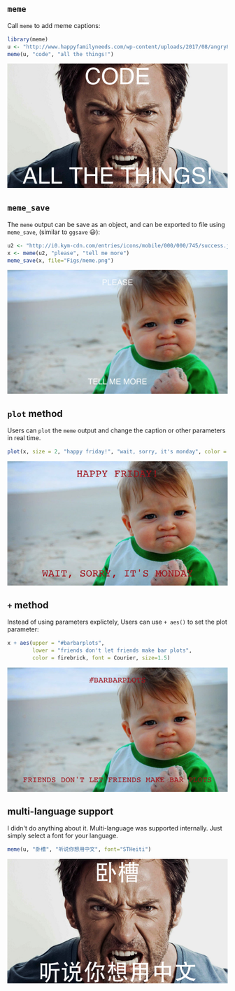 <!-- README.md is generated from README.Rmd. Please edit that file -->
`meme`
------

Call `meme` to add meme captions:

``` r
library(meme)
u <- "http://www.happyfamilyneeds.com/wp-content/uploads/2017/08/angry8.jpg"
meme(u, "code", "all the things!")
```

![](Figs/unnamed-chunk-2-1.png)

`meme_save`
-----------

The `meme` output can be save as an object, and can be exported to file using `meme_save`, (similar to `ggsave` :smiley:):

``` r
u2 <- "http://i0.kym-cdn.com/entries/icons/mobile/000/000/745/success.jpg"
x <- meme(u2, "please", "tell me more")
meme_save(x, file="Figs/meme.png")
```

<img src="Figs/meme.png" width="672"/>

`plot` method
-------------

Users can `plot` the `meme` output and change the caption or other parameters in real time.

``` r
plot(x, size = 2, "happy friday!", "wait, sorry, it's monday", color = "firebrick", font = "Courier")
```

![](Figs/unnamed-chunk-4-1.png)

`+` method
----------

Instead of using parameters explictely, Users can use `+ aes()` to set the plot parameter:

``` r
x + aes(upper = "#barbarplots",
        lower = "friends don't let friends make bar plots",
        color = firebrick, font = Courier, size=1.5)
```

![](Figs/unnamed-chunk-5-1.png)

multi-language support
----------------------

I didn't do anything about it. Multi-language was supported internally. Just simply select a font for your language.

``` r
meme(u, "卧槽", "听说你想用中文", font="STHeiti")
```

![](Figs/unnamed-chunk-6-1.png)
